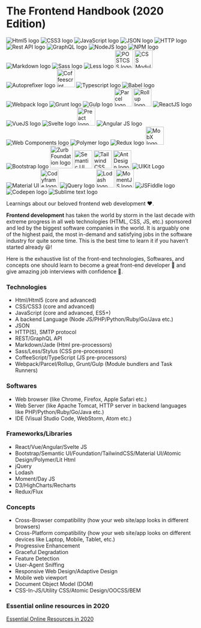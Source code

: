 # The Frontend Handbook (2020 Edition)

![Html5 logo](https://img.icons8.com/color/48/000000/html-5.png "HTML5")
![CSS3 logo](https://img.icons8.com/color/48/000000/css3.png "CSS3")
![JavaScript logo](https://img.icons8.com/color/48/000000/javascript.png "JavaScript")
![JSON logo](https://img.icons8.com/office/48/000000/json.png "JSON")
![HTTP logo](https://img.icons8.com/plasticine/48/000000/domain.png "HTTP")
![Rest API logo](https://img.icons8.com/nolan/48/api-settings.png "Rest API")
![GraphQL logo](https://img.icons8.com/color/48/000000/graphql.png "GraphQL")
![NodeJS logo](https://img.icons8.com/color/48/000000/nodejs.png "NodeJS")
![NPM logo](https://img.icons8.com/color/48/000000/npm.png "NPM")
![Markdown logo](https://img.icons8.com/office/48/000000/markdown.png "Markdown")
![Sass logo](https://img.icons8.com/color/48/000000/sass.png "Sass")
![Less logo](https://img.icons8.com/windows/48/000000/less-logo.png "Less")
<img src="https://postcss.org/_/web_modules/Hero/postcss.svg" alt="POSTCSS logo" title="POSTCSS" width="48" height="48" />
<img src="https://raw.githubusercontent.com/css-modules/logos/master/css-modules-logo.png" alt="CSS Modules logo" title="CSS Modules" width="48" height="48" />
![Autoprefixer logo](https://img.icons8.com/windows/48/000000/autoprefixer.png "Autoprefixer")
<img src="https://api.iconify.design/logos:coffeescript.svg" alt="Coffeescript logo" title="Coffeescript" height="48" width="48" />
![Typescript logo](https://img.icons8.com/color/48/000000/typescript.png "Typescript")
![Babel logo](https://img.icons8.com/dusk/48/000000/babel.png "Babel")
![Webpack logo](https://img.icons8.com/dusk/48/000000/webpack.png "Webpack")
![Grunt logo](https://img.icons8.com/windows/48/000000/grunt.png "Grunt")
![Gulp logo](https://img.icons8.com/windows/48/000000/gulp.png "Gulp")
<img src="https://parceljs.org/assets/parcel-front.webp" alt="Parcel logo" title="Parcel" height="48" width="48" />
<img src="https://rollupjs.org/logo.svg" alt="Rollup logo" title="Rollup" height="48" width="48" />
![ReactJS logo](https://img.icons8.com/office/48/000000/react.png "ReactJS")
![VueJS logo](https://img.icons8.com/color/48/000000/vue-js.png "VueJS")
![Svelte logo](https://img.icons8.com/doodle/48/000000/svetle.png "Svelte")
<img src="https://api.iconify.design/logos-preact.svg" alt="Preact logo" title="Preact" height="48" width="48" />
![Angular JS logo](https://img.icons8.com/color/48/000000/angularjs.png "Angular JS")
![Web Components logo](https://img.icons8.com/color/48/000000/web-components.png "Web Components")
![Polymer logo](https://img.icons8.com/color/48/000000/polymer.png "Polymer")
![Redux logo](https://img.icons8.com/color/48/000000/redux.png "Redux")
<img src="https://mobx.js.org/assets/mobx.png" alt="MobX logo" title="MobX" height="48" width="48" />
![Bootstrap logo](https://img.icons8.com/color/48/000000/bootstrap.png "Bootstrap")
<img src="https://get.foundation/assets/img/homepage/responsive-through-and-through.svg" alt="Zurb Foundation logo" title="Zurb Foundation" height="60" width="60" />
<img src="https://semantic-ui.com/images/logo.png" alt="Semantic UI logo" title="Semantic UI" height="48" width="48" />
<img src="https://api.iconify.design/logos-tailwindcss-icon.svg" alt="Tailwind CSS logo" title="Tailwind CSS" height="48" width="48" />
<img src="https://gw.alipayobjects.com/zos/rmsportal/KDpgvguMpGfqaHPjicRK.svg" alt="Ant Design logo" title="Ant Design" height="48" width="48" />
![UIKit Logo](https://img.icons8.com/windows/48/000000/uikit.png "UIKit")
![Material UI](https://img.icons8.com/color/48/000000/material-ui.png "Material UI")
<img src="https://codyhouse.co/demo/style-guide-template/assets/branding/touch-icon-2.jpg" alt="Codyframe logo" title="Codyframe" height="48" width="48" />
![jQuery logo](https://img.icons8.com/ios-filled/48/000000/jquery.png "jQuery")
<img src="https://api.iconify.design/logos:lodash.svg" alt="Lodash logo" title="Lodash" width="48" height="48" />
<img src="https://api.iconify.design/logos:momentjs.svg" alt="MomentJS logo" title="MomentJS" width="48" height="48" />
![JSFiddle logo](https://img.icons8.com/color/48/000000/jsfiddle.png "JSFiddle")
![Codepen logo](https://img.icons8.com/ios-filled/48/000000/codepen.png "Codepen")
![Sublime text logo](https://img.icons8.com/color/48/000000/sublime-text.png "Sublime Text")

Learnings about our beloved frontend web development ❤️.

**Frontend development** has taken the world by storm in the last decade with extreme progress in all web technologies (HTML, CSS, JS, etc.) sponsored and led by the biggest software companies in the world. It is arguably one of the highest paid, the most in-demand and satisfying jobs in the software industry for quite some time. This is the best time to learn it if you haven’t started already 😃!

Here is the exhaustive list of the front-end technologies, Softwares, and concepts one should learn to become a great front-end developer 🎉 and give amazing job interviews with confidence 💪.

### Technologies

-   Html/Html5 (core and advanced)
-   CSS/CSS3 (core and advanced)
-   JavaScript (core and advanced, ES5+)
-   A backend Language (Node JS/PHP/Python/Ruby/Go/Java etc.)
-   JSON
-   HTTP(S), SMTP protocol
-   REST/GraphQL API
-   Markdown/Jade (Html pre-processors)
-   Sass/Less/Stylus (CSS pre-processors)
-   CoffeeScript/TypeScript (JS pre-processors)
-   Webpack/Parcel/Rollup, Grunt/Gulp (Module bundlers and Task Runners)

### Softwares

-   Web browser (like Chrome, Firefox, Apple Safari etc.)
-   Web Server (like Apache Tomcat, HTTP server in backend languages like PHP/Python/Ruby/Go/Java etc.)
-   IDE (Visual Studio Code, WebStorm, Atom etc.)

### Frameworks/Libraries

-   React/Vue/Angular/Svelte JS
-   Bootstrap/Semantic UI/Foundation/TailwindCSS/Material UI/Atomic Design/Polymer/Lit Html
-   jQuery
-   Lodash
-   Moment/Day JS
-   D3/HighCharts/Recharts
-   Redux/Flux

### Concepts

-   Cross-Browser compatibility (how your web site/app looks in different browsers)
-   Cross-Platform compatibility (how your web site/app looks on different devices like Laptop, Mobile, Tablet, etc.)
-   Progressive Enhancement
-   Graceful Degradation
-   Feature Detection
-   User-Agent Sniffing
-   Responsive Web Design/Adaptive Design
-   Mobile web viewport
-   Document Object Model (DOM)
-   CSS-In-JS/Utility CSS/Atomic Design/OOCSS/BEM

### Essential online resources in 2020

[Essential Online Resources in 2020](https://github.com/Zahinize/essential-frontend-resources-in-2019)
